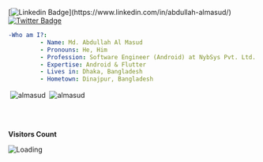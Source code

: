 <!--
**almasud/almasud** is a ✨ _special_ ✨ repository because its `README.md` (this file) appears on your GitHub profile.

Here are some ideas to get you started:

- 🔭 I’m currently working on ...
- 🌱 I’m currently learning ...
- 👯 I’m looking to collaborate on ...
- 🤔 I’m looking for help with ...
- 💬 Ask me about ...
- 📫 How to reach me: ...
- 😄 Pronouns: ...
- ⚡ Fun fact: ...
-->

[![Linkedin Badge](https://img.shields.io/badge/-abdullahalmasud-blue?style=social&logo=Linkedin&logoColor=blue&link=[[https://www.linkedin.com/in/abdullah-almasud/](https://www.linkedin.com/in/abdullah-almasud/)](https://www.linkedin.com/in/abdullah-almasud/))](https://www.linkedin.com/in/abdullah-almasud/) 
[![Twitter Badge](http://img.shields.io/badge/-@almasud_arm-1ca0f1?style=social&logo=twitter&logoColor=blue&link=https://twitter.com/almasud_arm)](https://twitter.com/almasud_arm)
<!-- ![Profile Visitor](https://komarev.com/ghpvc/?username=almasud&color=blueviolet&style=flat-square&label=Profile+View) -->


```yaml
-Who am I?:
         - Name: Md. Abdullah Al Masud
         - Pronouns: He, Him
         - Profession: Software Engineer (Android) at NybSys Pvt. Ltd. 
         - Expertise: Android & Flutter
         - Lives in: Dhaka, Bangladesh
         - Hometown: Dinajpur, Bangladesh

```

<!-- ### aboutMe.js

```javascript
const almasud = {
    pronouns: "He" | "Him",
    proffession: "Software Engineer (Andriod)"
    askMeAbout: ["Mobile App Development", "Web App Development", ],
    experties: ["Android", "Flutter"]
    skills: {
        languages: ["Java, Kotlin, Dart, PHP, JavaScript, TypeScript, Python", ],
        frameworks: ["Android", "Flutter", "Ionic", "Angular", "Laravel", "Bootstrap", "JQuery", ],
        tools: ["Android studio", "Visual studio code", "Photoshop", "Git", "Jira", ],
        os: ["Mac", "Windows", "Ubuntu", ],

    },
    address: {
        lives_in: "Dhaka, Bangladesh",
        hometown: "Dinajpur, Bangladesh",
    }
};
``` -->

&nbsp;<img align="center" src="https://github-readme-stats.vercel.app/api?username=almasud&count_private=true&show_icons=true&locale=en&theme=vue-dark&background=000000" alt="almasud" />
&nbsp;<img align="center" src="http://github-readme-streak-stats.herokuapp.com?user=almasud&theme=vue-dark" alt="almasud" />

<br />
<br />

**Visitors Count**

<img align="left" src = "https://profile-counter.glitch.me/almasud/count.svg" alt ="Loading">
